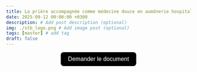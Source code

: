 ```yaml
---
title: La prière accompagnée comme médecine douce en aumônerie hospitalière : Enjeux spirituels, psychiques et physique
date: 2025-09-12 00:00:00 +0300
description: # Add post description (optional)
img: ./stb_logo.png # Add image post (optional)
tags: [master] # add tag
draft: false
---
```



<!-- Formulaire -->
<form action="https://docs.google.com/forms/d/e/1FAIpQLSdVCtXMKziox9jUpIwxjOXbhoV6kjBt6KO-Z7aDECOle04i2g/viewform" method="get">

<!-- Input invisible -->
<input type="hidden" name="usp" value="pp_url">
<input type="hidden" name="entry.1405150638" value="La prière accompagnée comme médecine douce en aumônerie hospitalière : Enjeux spirituels, psychiques et physique">

<!-- Bouton -->
<div style="text-align: center; margin-top: 10px;">
  <button 
	type="submit" 
	style="
	  background-color: black; 
	  color: white; 
	  border: none; 
	  padding: 10px 20px; 
	  font-size: 16px; 
	  border-radius: 8px; 
	  cursor: pointer;
	">
	Demander le document
  </button>
</div>
</form>

